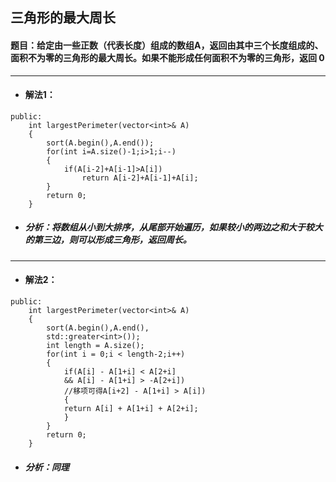 ## 三角形的最大周长
#### 题目：给定由一些正数（代表长度）组成的数组A，返回由其中三个长度组成的、面积不为零的三角形的最大周长。如果不能形成任何面积不为零的三角形，返回 0
---
* #### 解法1：
```
public:
    int largestPerimeter(vector<int>& A) 
    {
        sort(A.begin(),A.end());
        for(int i=A.size()-1;i>1;i--)
        {
            if(A[i-2]+A[i-1]>A[i]) 
                return A[i-2]+A[i-1]+A[i];
        }
        return 0;
    }

```
* ##### 分析：将数组从小到大排序，从尾部开始遍历，如果较小的两边之和大于较大的第三边，则可以形成三角形，返回周长。
---
* #### 解法2：
```
public:
    int largestPerimeter(vector<int>& A) 
    {
        sort(A.begin(),A.end(),
        std::greater<int>());
        int length = A.size();
        for(int i = 0;i < length-2;i++)
        {
            if(A[i] - A[1+i] < A[2+i] 
            && A[i] - A[1+i] > -A[2+i])
            //移项可得A[i+2] - A[1+i] > A[i])
            {
            return A[i] + A[1+i] + A[2+i];
            }
        }
        return 0;
    }
```
* ##### 分析：同理